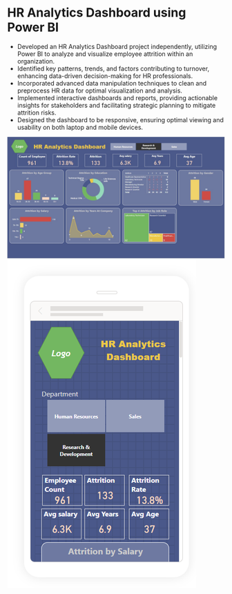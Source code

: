 # HR Analytics Dashboard using Power BI
- Developed an HR Analytics Dashboard project independently, utilizing Power BI to analyze and visualize employee attrition within an organization.
- Identified key patterns, trends, and factors contributing to turnover, enhancing data-driven decision-making for HR professionals.
- Incorporated advanced data manipulation techniques to clean and preprocess HR data for optimal visualization and analysis.
- Implemented interactive dashboards and reports, providing actionable insights for stakeholders and facilitating strategic planning to mitigate attrition risks.
- Designed the dashboard to be responsive, ensuring optimal viewing and usability on both laptop and mobile devices.
  
![HR Analytics Dashboard](https://github.com/ArchanaKhandelwal/HR-Analytic-Dashboard-Using-PowerBI/blob/main/Dashboard.jpg)
![HR Analytics Dashboard](https://github.com/ArchanaKhandelwal/HR-Analytic-Dashboard-Using-PowerBI/blob/main/Mobile_Dashboard.png)
